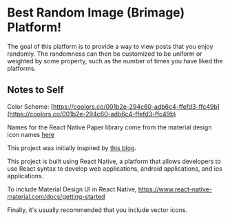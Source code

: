 # Best Random Image (Brimage) Platform!

The goal of this platform is to provide a way to view posts that you enjoy randomly. The randomness can then be customized to be uniform or weighted by some property, such as the number of times you have liked the platforms.

## Notes to Self

Color Scheme:
[https://coolors.co/001b2e-294c60-adb6c4-ffefd3-ffc49b](https://coolors.co/001b2e-294c60-adb6c4-ffefd3-ffc49b)

Names for the React Native Paper library come from the material design icon names [here](https://materialdesignicons.com/)

This project was initially inspired by [this blog](https://blog.codemagic.io/how-to-build-react-native-ui-app-with-material-ui/).

This project is built using React Native, a platform that allows developers to use React syntax to develop web applications, android applications, and ios applications.

To include Material Design UI in React Native, https://www.react-native-material.com/docs/getting-started

Finally, it's usually recommended that you include vector icons.
